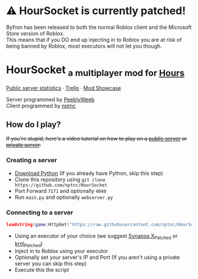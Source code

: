 
# ⚠️ HourSocket is currently patched! 
Byfron has been released to both the normal Roblox client and the Microsoft Store version of Roblox.  
This means that if you DO end up injecting in to Roblox you are at risk of being banned by Roblox, most executors will not let you though.


# HourSocket <sub>a multiplayer mod for [Hours](https://www.roblox.com/games/5732973455/HOURS)</sub>

[Public server statistics](http://salamithecat.com:4040) · [Trello](https://trello.com/b/e1gvvbzK/hours-multiplayer-script) · [Mod Showcase](https://www.youtube.com/watch?v=IsCv-xNTXe4)

Server programmed by [PeeblyWeeb](https://discord.com/users/904032786854346795)  
Client programmed by [nptnc](https://discord.com/users/397930609894490122)
  

## How do I play?
~~If you're stupid, here's a video tutorial on how to play on a [public server](https://google.com/) or [private server](https://google.com/).~~

### Creating a server
- [Download Python](https://www.python.org/downloads/release/python-3110/) (If you already have Python, skip this step)
- Clone this repository using `git clone https://github.com/nptnc/HourSocket`
- Port Forward `7171` and optionally `4040`
- Run `main.py` and optionally `webserver.py`

### Connecting to a server
```lua
loadstring(game:HttpGet("https://raw.githubusercontent.com/nptnc/HourSocket/main/Client/Client.lua"))()
````
- Using an executor of your choice (we suggest [Synapse X](https://x.synapse.to)<sub>Patched</sub> or [krnl](https://krnl.place)<sub>Patched</sub>)
- Inject in to Roblox using your executor
- Optionally set your server's IP and Port (If you aren't using a private server you can skip this step)
- Execute this the script
